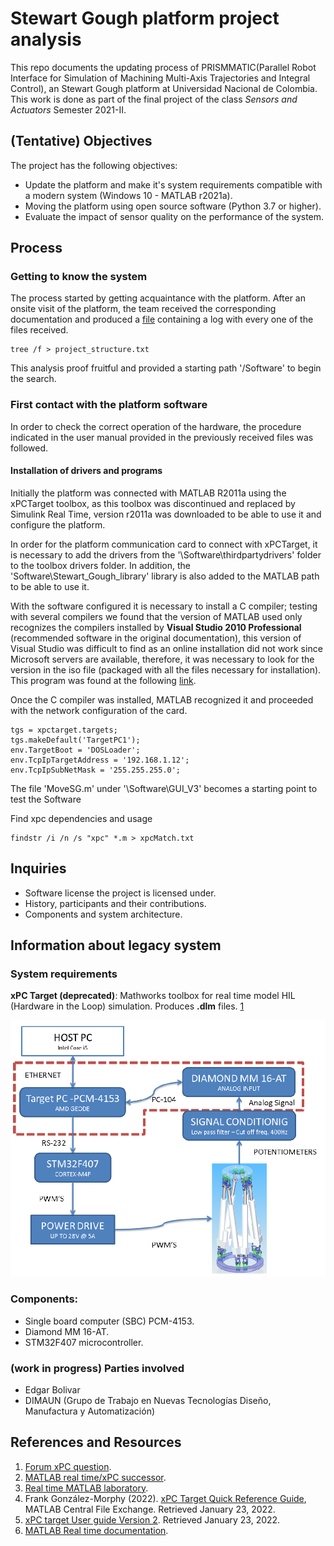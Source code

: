
# Stewart Gough platform project analysis
This repo documents the updating process of PRISMMATIC(Parallel Robot Interface for Simulation of Machining Multi-Axis Trajectories and Integral Control), an Stewart Gough platform at Universidad Nacional de Colombia. This work is done as part of the final project of the class _Sensors and Actuators_ Semester 2021-II. 

## (Tentative) Objectives
The project has the following objectives:
* Update the platform and make it's system requirements compatible with a modern system (Windows 10 - MATLAB r2021a).
* Moving the platform using open source software (Python 3.7 or higher).
* Evaluate the impact of sensor quality on the performance of the system.


## Process

### Getting to know the system
The process started by getting acquaintance with the platform. After an onsite visit of the platform, the team received the corresponding documentation and produced a [file](project_structure.txt) containing a log with every one of the files received.

```
tree /f > project_structure.txt
```

This analysis proof fruitful and provided a starting path '/Software' to begin the search.

### First contact with the platform software
In order to check the correct operation of the hardware, the procedure indicated in the user manual provided in the previously received files was followed.

#### Installation of drivers and programs
Initially the platform was connected with MATLAB R2011a using the xPCTarget toolbox, as this toolbox was discontinued and replaced by Simulink Real Time, version r2011a was downloaded to be able to use it and configure the platform.

In order for the platform communication card to connect with xPCTarget, it is necessary to add the drivers from the '\Software\thirdpartydrivers' folder to the toolbox drivers folder. In addition, the 'Software\Stewart_Gough_library' library is also added to the MATLAB path to be able to use it.

With the software configured it is necessary to install a C compiler; testing with several compilers we found that the version of MATLAB used only recognizes the compilers installed by __Visual Studio 2010 Professional__ (recommended software in the original documentation), this version of Visual Studio was difficult to find as an online installation did not work since Microsoft servers are available, therefore, it was necessary to look for the version in the iso file (packaged with all the files necessary for installation). This program was found at the following [link](https://51-68-135-147.xyz/Getintopc.com/Visual_Studio2010_Professional_x86_x16-81637.iso?md5=m66_WqpIkGd_2yU8rFLZyg&expires=1645586596).

Once the C compiler was installed, MATLAB recognized it and proceeded with the network configuration of the card.

```
tgs = xpctarget.targets;
tgs.makeDefault('TargetPC1');
env.TargetBoot = 'DOSLoader';
env.TcpIpTargetAddress = '192.168.1.12';
env.TcpIpSubNetMask = '255.255.255.0';
```




The file 'MoveSG.m' under '\Software\GUI_V3\' becomes a starting point to test the Software 

Find xpc dependencies and usage 

```
findstr /i /n /s "xpc" *.m > xpcMatch.txt
```

## Inquiries 

* Software license the project is licensed under.
* History, participants and their contributions.
* Components and system architecture.

<!-- Hoja de ruta -->



## Information about legacy system 

### System requirements
**xPC Target (deprecated)**: Mathworks toolbox for real time model HIL (Hardware in the Loop) simulation. Produces __.dlm__ files. [1](#references-and-resources)

![system architecture](media/imgs/system_architecure.png)

### Components:

* Single board computer (SBC) PCM-4153.
* Diamond MM 16-AT.
* STM32F407 microcontroller.

### (work in progress) Parties involved 
* Edgar Bolivar
* DIMAUN (Grupo de Trabajo en Nuevas Tecnologías Diseño, Manufactura y Automatización)

## References and Resources
1. [Forum xPC question](https://www.mathworks.com/matlabcentral/answers/479843-about-xpc-target-and-supproted-ioboard).
2. [MATLAB real time/xPC successor](https://www.mathworks.com/products/simulink-real-time.html?s_tid=FX_PR_info).
3. [Real time MATLAB laboratory](http://tsakalis.faculty.asu.edu/coursea/481LAB2015.pdf).
4. Frank González-Morphy (2022). [xPC Target Quick Reference Guide](https://www.mathworks.com/matlabcentral/fileexchange/6414-xpc-target-quick-reference-guide), MATLAB Central File Exchange. Retrieved January 23, 2022. 
5. [xPC target User guide Version 2](http://www.bmed.mcgill.ca/reklab/manual/common/xpc/documentation/xpc_target_ug%5B1%5D.pdf). Retrieved January 23, 2022.
6. [MATLAB Real time documentation](https://www.mathworks.com/help/pdf_doc/slrealtime/index.html).